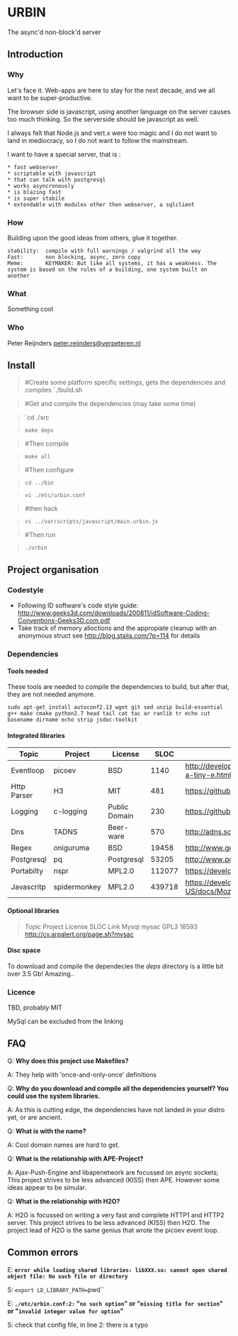 # URBIN

The async'd non-block'd server

## Introduction

### Why

Let's face it. Web-apps are here to stay for the next decade, and we all want to be super-productive.

The browser side is javascript, using another language on the server causes too much thinking. So the serverside should be javascript as well.

I always felt that Node.js and vert.x were too magic and I do not want to land in mediocracy, so I do not want to follow the mainstream.

I want to have a special server, that is :

	* fast webserver
	* scriptable with javascript
	* that can talk with postgresql
	* works asyncronously
	* is blazing fast 
	* is super stabile
	* extendable with modules other then webserver, a sqlclient 

### How

Building upon the good ideas from others, glue it together.

	stability:	compile with full warnings / valgrind all the way
	Fast:		non blocking, async, zero copy
	Meme:		KEYMAKER: But like all systems, it has a weakness. The system is based on the rules of a building, one system built on another



### What

Something cool

### Who

Peter Reijnders <peter.reijnders@verpeteren.nl>

## Install


>	#Create some platform specific settings, gets the dependencies and compiles
>	`./build.sh

>	#Get and compile the dependencies (may take some time)

>	`cd ./src

>	`make deps`

>	#Then compile

>	`make all`

>	#Then configure

>	`cd ../bin`

>	`vi ./etc/urbin.conf`

>	#then hack

>	`vi ../var/scripts/javascript/main.urbin.js`

>	#Then run

>	`./urbin`

## Project organisation

### Codestyle


* Following ID software's code style guide: http://www.geeks3d.com/downloads/200811/idSoftware-Coding-Conventions-Geeks3D.com.pdf
* Take track of memory alloctions and the appropiate cleanup with an anonymous struct see http://blog.staila.com/?p=114 for details

### Dependencies

#### Tools needed

These tools are needed to compile the dependencies to build, but after that, they are not needed anymore. 

`sudo apt-get install autoconf2.13 wget git sed unzip build-essential g++ make cmake python2.7 head tail cat tac ar ranlib tr echo cut basename dirname echo strip jsdoc-toolkit`

#### Integrated libraries

|	Topic		|	Project			|	License			|	SLOC	|	Link	|
|---------------|-------------------|-------------------|-----------|-----------|
|	Eventloop	|	picoev			|	BSD				|	  1140	|	http://developer.cybozu.co.jp/archives/kazuho/2009/08/picoev-a-tiny-e.html	|
|	Http Parser	|	H3				|	MIT				|	   481	|	https://github.com/c9s/h3	|
|	Logging		|	c-logging		|	Public Domain	|	   230	|	https://github.com/dhess/c-logging	|
|	Dns			|	TADNS			|	Beer-ware		|	   570	|	http://adns.sourceforge.net/	|
|	Regex		|	oniguruma		|	BSD				|	 19458	|	http://www.geocities.jp/kosako3/oniguruma/	|
|	Postgresql	|	pq				|	Postgresql		|	 53205	|	http://www.postgresql.org/docs/9.4/static/libpq.html	|
|	Portabilty	|	nspr			|	MPL2.0			|	112077	|	https://developer.mozilla.org/en-US/docs/Mozilla/Projects/NSPR	|
|	Javascritp	|	spidermonkey	|	MPL2.0			|	439718	|	https://developer.mozilla.org/en-US/docs/Mozilla/Projects/SpiderMonkey	|

#### Optional libraries

>	Topic		Project			License			SLOC		Link
>	Mysql		mysac			GPL3			18593		http://cv.arpalert.org/page.sh?mysac

#### Disc space

To download and compile the dependecies the *deps* directory is a little bit over 3.5 Gb! Amazing..

### Licence

TBD, probably MIT

MySql can be excluded from the linking

## FAQ

Q:	**Why does this project use Makefiles?**

A:	They help with 'once-and-only-once' definitions

Q:	**Why do you download and compile all the dependencies yourself? You could use the system libraries.**

A:	As this is cutting edge, the dependencies have not landed in your distro yet, or are ancient.

Q:	**What is with the name?**

A:	Cool domain names are hard to get.

Q:	**What is the relationship with APE-Project?**

A:	Ajax-Push-Engine and libapenetwork are focussed on async sockets; This project strives to be less advanced (KISS) then APE. However some ideas appear to be simular.

Q:	**What is the relationship with H2O?**

A:	H2O is focussed on writing a very fast and complete HTTP1 and HTTP2 server. This project strives to be less advanced (KISS) then H2O. The project lead of H2O is the same genius that wrote the picoev event loop.

## Common errors

E:	**`error while loading shared libraries: libXXX.so: cannot open shared object file: No such file or directory`**

S: `export LD_LIBRARY_PATH=`pwd``

E: **`./etc/urbin.conf:2:` "`no such option`" or "`missing title for section`" or "`invalid integer value for option`"**

S: check that config file, in line 2: there is a typo
